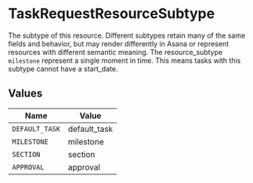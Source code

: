# TaskRequestResourceSubtype

The subtype of this resource. Different subtypes retain many of the same fields and behavior, but may render differently in Asana or represent resources with different semantic meaning.
The resource_subtype `milestone` represent a single moment in time. This means tasks with this subtype cannot have a start_date.


## Values

| Name           | Value          |
| -------------- | -------------- |
| `DEFAULT_TASK` | default_task   |
| `MILESTONE`    | milestone      |
| `SECTION`      | section        |
| `APPROVAL`     | approval       |
